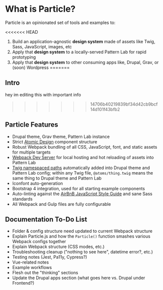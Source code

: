 # What is Particle?

Particle is an opinionated set of tools and examples to:

<<<<<<< HEAD
1. Build an application-agnostic **design system** made of assets like Twig, Sass, JavaScript, images, etc
2. Apply that **design system** to a locally-served Pattern Lab for rapid prototyping
3. Apply that **design system** to other consuming apps like, Drupal, Grav, or \(soon\) Wordpress
=======
## Intro

hey im editing this with important info
>>>>>>> 14706b40219839bf34d42cb9bcf14d101f43bfb2

## Particle Features

* Drupal theme, Grav theme, Pattern Lab instance
* Strict [Atomic Design](http://atomicdesign.bradfrost.com/) component structure
* Robust Webpack bundling of all CSS, JavaScript, font, and static assets for multiple targets
* [Webpack Dev Server](https://github.com/webpack/webpack-dev-server) for local hosting and hot reloading of assets into Pattern Lab
* [Twig namespaced paths](https://symfony.com/doc/current/templating/namespaced_paths.html) automatically added into Drupal theme and Pattern Lab config; within any Twig file, `@atoms/thing.twig` means the same thing to Drupal theme and Pattern Lab
* Iconfont auto-generation
* Bootstrap 4 integration, used for all starting example components
* Auto-linting against the [AirBnB JavaScript Style Guide](https://github.com/airbnb/javascript) and sane Sass standards
* All Webpack and Gulp files are fully configurable

## Documentation To-Do List

* Folder & config structure need updated to current Webpack structure
* Explain Particle.js and how the `Particle()` function smashes various Webpack configs together
* Explain Webpack structure \(CSS modes, etc.\)
* Troubleshooting cleanup \("nothing to see here", datetime error?, etc.\)
* Testing notes \(Jest, Pa11y, Cypress?\)
* Vue-related notes
* Example workflows
* Flesh out the "thinking" sections
* Update the Drupal apps section \(what goes here vs. Drupal under Frontend?\)
